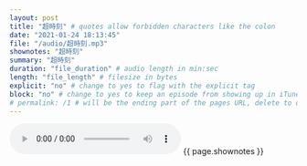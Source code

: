 ```yaml
---
layout: post
title: "超時刻" # quotes allow forbidden characters like the colon
date: "2021-01-24 18:13:45"
file: "/audio/超時刻.mp3"
shownotes: "超時刻"
summary: "超時刻"
duration: "file_duration" # audio length in min:sec
length: "file_length" # filesize in bytes
explicit: "no" # change to yes to flag with the explicit tag
block: "no" # change to yes to keep an episode from showing up in iTunes
# permalink: /1 # will be the ending part of the pages URL, delete to default to the title
---
```


<audio controls>
<source src="{{site.url}}{{site.baseurl}}{{ page.file }}" type="audio/x-mp3">
Your browser does not support the audio element.
</audio>
{{ page.shownotes }}
